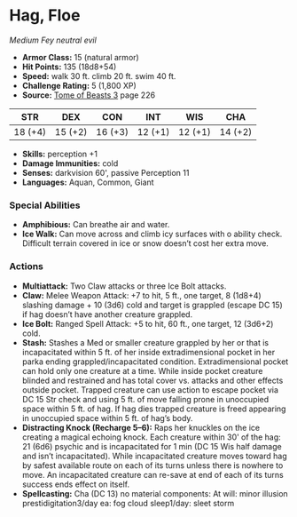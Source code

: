 # Hag, Floe

*Medium* *Fey* *neutral evil*

- **Armor Class:** 15 (natural armor)
- **Hit Points:** 135 (18d8+54)
- **Speed:** walk 30 ft. climb 20 ft. swim 40 ft.
- **Challenge Rating:** 5 (1,800 XP)
- **Source:** [Tome of Beasts 3](https://koboldpress.com/kpstore/product/tome-of-beasts-3-for-5th-edition/) page 226

| STR | DEX | CON | INT | WIS | CHA |
| --- | --- | --- | --- | --- | --- |
| 18 (+4) | 15 (+2) | 16 (+3) | 12 (+1) | 12 (+1) | 14 (+2) |

- **Skills:** perception +1
- **Damage Immunities:** cold
- **Senses:** darkvision 60', passive Perception 11
- **Languages:** Aquan, Common, Giant
### Special Abilities
- **Amphibious:** Can breathe air and water.
- **Ice Walk:** Can move across and climb icy surfaces with o ability check. Difficult terrain covered in ice or snow doesn’t cost her extra move.
### Actions
- **Multiattack:** Two Claw attacks or three Ice Bolt attacks.
- **Claw:** Melee Weapon Attack: +7 to hit, 5 ft., one target, 8 (1d8+4) slashing damage + 10 (3d6) cold and target is grappled (escape DC 15) if hag doesn’t have another creature grappled.
- **Ice Bolt:** Ranged Spell Attack: +5 to hit, 60 ft., one target, 12 (3d6+2) cold.
- **Stash:** Stashes a Med or smaller creature grappled by her or that is incapacitated within 5 ft. of her inside extradimensional pocket in her parka ending grappled/incapacitated condition. Extradimensional pocket can hold only one creature at a time. While inside pocket creature blinded and restrained and has total cover vs. attacks and other effects outside pocket. Trapped creature can use action to escape pocket via DC 15 Str check and using 5 ft. of move falling prone in unoccupied space within 5 ft. of hag. If hag dies trapped creature is freed appearing in unoccupied space within 5 ft. of hag’s body.
- **Distracting Knock (Recharge 5–6):** Raps her knuckles on the ice creating a magical echoing knock. Each creature within 30' of the hag: 21 (6d6) psychic and is incapacitated for 1 min (DC 15 Wis half damage and isn’t incapacitated). While incapacitated creature moves toward hag by safest available route on each of its turns unless there is nowhere to move. An incapacitated creature can re-save at end of each of its turns success ends effect on itself.
- **Spellcasting:** Cha (DC 13) no material components: At will: minor illusion prestidigitation3/day ea: fog cloud sleep1/day: sleet storm



